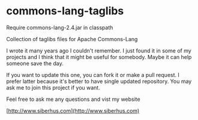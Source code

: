 commons-lang-taglibs
====================
Require commons-lang-2.4.jar in classpath

Collection of taglibs files for Apache Commons-Lang

I wrote it many years ago I couldn't remember. I just found
it in some of my projects and I think that it might be useful for somebody.
Maybe it can help someone save the day.

If you want to update this one, you can fork it or make a pull request.
I prefer latter because it's better to have single updated repository.
You may ask me to join this project if you want.

Feel free to ask me any questions and vist my website

[http://www.siberhus.com](http://www.siberhus.com)